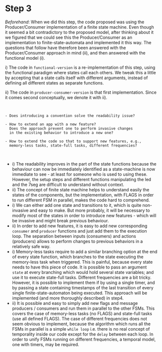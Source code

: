 # Step 3

*Beforehand*: When we did this step, the code proposed was using the 
Producer/Consumer implementation of a finite state machine.
Even though it seemed a bit contradictory to the proposed model,
after thinking about it we figured that we could see this the Producer/Consumer
as an implementation to finite-state-automata and implemented it this way.
The questions that follow have therefore been answered with the Producer/Consumer
approach in mind (ii), and then answered with the functional model (i).


i) The code in `functional-version` is a re-implementation of this step, using 
the functional paradigm where states call each others. We tweak this a little
by accepting that a state calls itself with different arguments, instead of
defining all different states as separate functions.

ii) The code in `producer-consumer-version` is that first implementation. 
Since it comes second conceptually, we denote it with ii).


&nbsp;

    - Does introducing a convention solve the readability issue?
    
    - How to extend an app with a new feature? 
      Does the approach prevent one to perform invasive changes 
      in the existing behavior to introduce a new one?
    
    - How to extend the code so that to support new features, e.g., 
      memory-less tasks, state-full tasks, different frequencies?

&nbsp;
&nbsp;
&nbsp;

- i) The readability improves in the part of the state functions because 
  the behaviour can now be immediately identified as a state-machine 
  is now immediate to see - at least for someone who is used to using these.
  However, the setup steps and different functions manipulating the led and 
  the 7seg are difficult to understand without context.
- ii) The concept of finite state machine helps to understand easily the states of the components,
  but the implementation, with FLAGS in order to run different FSM in parallel, makes
  the code hard to comprehend.
- i) We can either add one state and transitions to it, which is quite non-invasive
  and easy to make. But more probably, it will be necessary to modify most of 
  the states in order to introduce new features - which will be invasive and 
  might break previous behaviour.
- ii) In order to add new features, it is easy to add new corresponding `consumer` and `producer`
  functions and just add them to the execution loop. The separation between inputs (consumers) and 
  actions (producers) allows to perform changes to previous behaviors in a relatively safe way.
- i) Memory-less tasks require to add a similar branching option at the end of every
  state function, which branches to the state executing the memory-less task when triggered.
  This is painful, because every state needs to have this piece of code.
  It is possible to pass an argument `state` at every branching which would hold
  several state variables; and use it to execute state-full tasks.
  Different frequencies are a bit tricky. However, it is possible to implement 
  them if by using a single timer, and by passing a state containing timestamps
  of the last transition of every single finite-state-automaton being executed.
  This approach will be implemented (and more thoroughly described) in step4.
- ii) It is possible and easy to simply add new flags and message producers / consumers and 
  run them in parallel to the other FSMs. This covers the case of memory-less tasks 
  (no FLAGS) and state-full tasks (use all defined FLAGS). The case of different frequencies
  does not seem obvious to implement, because the algorithm which runs all the FSMs in 
  parallel is a simple `while loop` i.e. there is no real concept of temporality inside
  our code except for the `delay` between each loop. In order to unify FSMs running on 
  different frequencies, a temporal model, one with timers, may be required.

